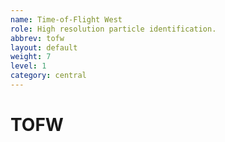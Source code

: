 ```yaml
---
name: Time-of-Flight West
role: High resolution particle identification.
abbrev: tofw
layout: default
weight: 7
level: 1
category: central
---
```

# TOFW
